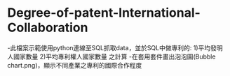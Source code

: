 # Degree-of-patent-International-Collaboration

-此檔案示範使用python連線至SQL抓取data，並於SQL中做專利的: 1)平均發明人國家數量 2)平均專利權人國家數量 之計算
-在套用套件畫出泡泡圖(Bubble chart.png)，顯示不同產業之專利的國際合作程度
